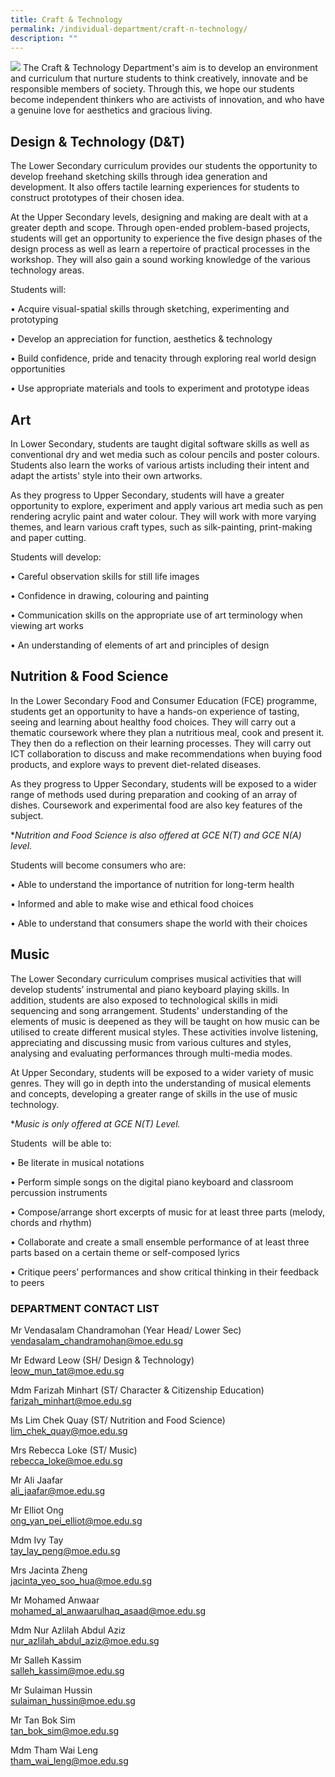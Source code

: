 ```yaml
---
title: Craft & Technology
permalink: /individual-department/craft-n-technology/
description: ""
---
```

![](/images/2023%20dept%20c&t%202.png)
The Craft & Technology Department's aim is to develop an environment and curriculum that nurture students to think creatively, innovate and be responsible members of society. Through this, we hope our students become independent thinkers who are activists of innovation, and who have a genuine love for aesthetics and gracious living.  
  
## Design & Technology (D&T)

The Lower Secondary curriculum provides our students the opportunity to develop freehand sketching skills through idea generation and development. It also offers tactile learning experiences for students to construct prototypes of their chosen idea.  
  
At the Upper Secondary levels, designing and making are dealt with at a greater depth and scope. Through open-ended problem-based projects, students will get an opportunity to experience the five design phases of the design process as well as learn a repertoire of practical processes in the workshop. They will also gain a sound working knowledge of the various technology areas.  
  

Students will:

• Acquire visual-spatial skills through sketching, experimenting and prototyping

• Develop an appreciation for function, aesthetics & technology

• Build confidence, pride and tenacity through exploring real world design opportunities

• Use appropriate materials and tools to experiment and prototype ideas

  
## Art

In Lower Secondary, students are taught digital software skills as well as conventional dry and wet media such as colour pencils and poster colours. Students also learn the works of various artists including their intent and adapt the artists' style into their own artworks.

  

As they progress to Upper Secondary, students will have a greater opportunity to explore, experiment and apply various art media such as pen rendering acrylic paint and water colour. They will work with more varying themes, and learn various craft types, such as silk-painting, print-making and paper cutting.

  

Students will develop:

• Careful observation skills for still life images

• Confidence in drawing, colouring and painting

• Communication skills on the appropriate use of art terminology when viewing art works

• An understanding of elements of art and principles of design

  

## Nutrition & Food Science 

In the Lower Secondary Food and Consumer Education (FCE) programme, students get an opportunity to have a hands-on experience of tasting, seeing and learning about healthy food choices. They will carry out a thematic coursework where they plan a nutritious meal, cook and present it. They then do a reflection on their learning processes. They will carry out ICT collaboration to discuss and make recommendations when buying food products, and explore ways to prevent diet-related diseases. 

  

As they progress to Upper Secondary, students will be exposed to a wider range of methods used during preparation and cooking of an array of dishes. Coursework and experimental food are also key features of the subject.

  

\*_Nutrition and Food Science is also offered at GCE N(T) and GCE N(A) level._ 

  

Students will become consumers who are:

• Able to understand the importance of nutrition for long-term health

• Informed and able to make wise and ethical food choices

• Able to understand that consumers shape the world with their choices

  
## Music

The Lower Secondary curriculum comprises musical activities that will develop students’ instrumental and piano keyboard playing skills. In addition, students are also exposed to technological skills in midi sequencing and song arrangement. Students' understanding of the elements of music is deepened as they will be taught on how music can be utilised to create different musical styles. These activities involve listening, appreciating and discussing music from various cultures and styles, analysing and evaluating performances through multi-media modes.

  

At Upper Secondary, students will be exposed to a wider variety of music genres. They will go in depth into the understanding of musical elements and concepts, developing a greater range of skills in the use of music technology.

  

\*_Music is only offered at GCE N(T) Level._

  

Students  will be able to:

• Be literate in musical notations

• Perform simple songs on the digital piano keyboard and classroom percussion instruments

• Compose/arrange short excerpts of music for at least three parts (melody, chords and rhythm) 

• Collaborate and create a small ensemble performance of at least three parts based on a certain theme or self-composed lyrics

• Critique peers’ performances and show critical thinking in their feedback to peers

  

### DEPARTMENT CONTACT LIST


Mr Vendasalam Chandramohan (Year Head/ Lower Sec)   
vendasalam_chandramohan@moe.edu.sg  

  

Mr Edward Leow (SH/ Design & Technology)   
leow_mun_tat@moe.edu.sg  
  
Mdm Farizah Minhart (ST/ Character & Citizenship Education)  
farizah_minhart@moe.edu.sg  
  
Ms Lim Chek Quay (ST/ Nutrition and Food Science)  
lim_chek_quay@moe.edu.sg  
  
Mrs Rebecca Loke (ST/ Music)  
rebecca_loke@moe.edu.sg  
  
Mr Ali Jaafar  
ali_jaafar@moe.edu.sg  
  
Mr Elliot Ong  
ong_yan_pei_elliot@moe.edu.sg  
  
Mdm Ivy Tay  
tay_lay_peng@moe.edu.sg  
  
Mrs Jacinta Zheng  
jacinta_yeo_soo_hua@moe.edu.sg  
  
Mr Mohamed Anwaar  
mohamed_al_anwaarulhaq_asaad@moe.edu.sg  
  
Mdm Nur Azlilah Abdul Aziz  
nur_azlilah_abdul_aziz@moe.edu.sg  
  
  
Mr Salleh Kassim  
salleh_kassim@moe.edu.sg  
  
Mr Sulaiman Hussin  
sulaiman_hussin@moe.edu.sg  
  
Mr Tan Bok Sim  
tan_bok_sim@moe.edu.sg  
  
Mdm Tham Wai Leng  
tham_wai_leng@moe.edu.sg